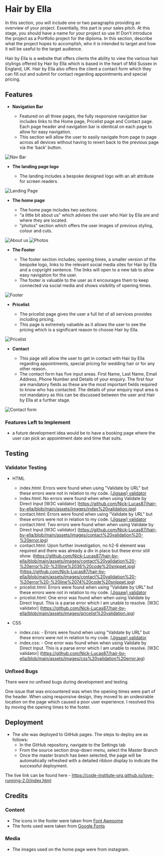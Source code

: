 # Hair by Ella

In this section, you will include one or two paragraphs providing an overview of your project. Essentially, this part is your sales pitch. At this stage, you should have a name for your project so use it! Don’t introduce the project as a Portfolio project for the diploma. In this section, describe what the project hopes to accomplish, who it is intended to target and how it will be useful to the target audience. 

Hair by Ella is a website that offers clients the ability to view the various hair stylings offered by Hair by Ella which is based in the heart of Mid Sussex in England, UK. Hair by Ella also offers the client a contact form which they can fill out and submit for contact regarding appointments and special pricing.

## Features 

- __Navigation Bar__

  - Featured on all three pages, the fully responsive navigation bar includes links to the Home page, Pricelist page and Contact page. Each page header and navigation bar is identical on each page to allow for easy navigation.
  - This section will allow the user to easily navigate from page to page across all devices without having to revert back to the previous page via the ‘back’ button. 

![Nav Bar](https://github.com/lucyrush/readme-template/blob/master/media/love_running_nav.png)

- __The landing page logo__

  - The landing includes a bespoke designed logo with an alt attribute for screen readers.

![Landing Page](https://github.com/Nick-Lucas87/hair-by-ella/blob/main/assets/images/ella-logo.jpg)

- __The home page__

  - The home page includes two sections:
  - "a little bit about us" which advises the user who Hair by Ella are and where they are located.
  - "photos" section which offers the user images of previous styling, colour and cuts. 

![About us](https://github.com/Nick-Lucas87/hair-by-ella/blob/main/assets/images/about-us.jpg)
![Photos](https://github.com/Nick-Lucas87/hair-by-ella/blob/main/assets/images/photos.jpg)

- __The Footer__ 

  - The footer section includes; opening times, a smaller version of the bespoke logo, links to the relevant social media sites for Hair by Ella and a copyright sentence. The links will open to a new tab to allow easy navigation for the user. 
  - The footer is valuable to the user as it encourages them to keep connected via social media and shows visibility of opening times.

![Footer](https://github.com/Nick-Lucas87/hair-by-ella/blob/main/assets/images/footer.jpg)

- __Pricelist__

  - The pricelist page gives the user a full list of all services provides including pricing.
  - This page is extremely valueble as it allows the user to see the pricing which is a significant reason to choose Hair by Ella. 

![Pricelist](https://github.com/Nick-Lucas87/hair-by-ella/blob/main/assets/images/pricelist.jpg)

- __Contact__

  - This page will allow the user to get in contact with Hair by Ella regarding appointments, special pricing for wedding hair or for any other reason.
  - The contact form has five input areas. First Name, Last Name, Email Address, Phone Number and Details of your enquiry. The first four are mandatory fields as these are the most important fields required to know who has contacted. The details of your enquiry input area is not mandatory as this can be discussed between the user and Hair by Ella at a further stage.

![Contact form](https://github.com/Nick-Lucas87/hair-by-ella/blob/main/assets/images/contact.jpg)

### Features Left to Implement

- a future development idea would be to have a booking page where the user can pick an appointment date and time that suits.

## Testing 

### Validator Testing 

- HTML
  - index.html: Errors were found when using "Validate by URL" but these errors were not in relation to my code. [(Jigsaw) validator](https://validator.w3.org/nu/?doc=https%3A%2F%2Fgithub.com%2FNick-Lucas87%2Fhair-by-ella%2Fblob%2Fmain%2Findex.html)
  - index.html: No errors were found when when using Validate by Direct Input [W3C validator] (https://github.com/Nick-Lucas87/hair-by-ella/blob/main/assets/images/index%20validation.jpg)
  - contact.html: Errors were found when using "Validate by URL" but these errors were not in relation to my code. [(Jigsaw) validator](https://validator.w3.org/nu/?doc=https%3A%2F%2Fgithub.com%2FNick-Lucas87%2Fhair-by-ella%2Fblob%2Fmain%2Fcontact.html)
  - contact.html: Two errors were found when when using Validate by Direct Input [W3C validator] (https://github.com/Nick-Lucas87/hair-by-ella/blob/main/assets/images/contact%20validation%20-%20error.jpg)
  - contact.html: Upon further investigation, no h2-6 element was required and there was already a div in place but these error still show. (https://github.com/Nick-Lucas87/hair-by-ella/blob/main/assets/images/contact%20validation%20-%20error%20-%20line%2036%20code%20snippet.jpg) (https://github.com/Nick-Lucas87/hair-by-ella/blob/main/assets/images/contact%20validation%20-%20error%20-%20line%2074%20code%20snippet.jpg)
  - pricelist.html: Errors were found when using "Validate by URL" but these errors were not in relation to my code. [(Jigsaw) validator](https://validator.w3.org/nu/?doc=https%3A%2F%2Fgithub.com%2FNick-Lucas87%2Fhair-by-ella%2Fblob%2Fmain%2Fpricelist.html)
  - pricelist.html: One error was found when when using Validate by Direct Input. This is a parse error which I am unable to resolve. [W3C validator] (https://github.com/Nick-Lucas87/hair-by-ella/blob/main/assets/images/pricelist%20validation.jpg)
 
- CSS
  - index.css: - Errors were found when using "Validate by URL" but these errors were not in relation to my code. [(Jigsaw) validator](https://jigsaw.w3.org/css-validator/validator?uri=https%3A%2F%2Fgithub.com%2FNick-Lucas87%2Fhair-by-ella%2Fblob%2Fmain%2Fassets%2Fcss%2Findex.css&profile=css3svg&usermedium=all&warning=1&vextwarning=&lang=en#css)
  - index.css: - One error was found when when using Validate by Direct Input. This is a parse error which I am unable to resolve. [W3C validator] (https://github.com/Nick-Lucas87/hair-by-ella/blob/main/assets/images/css%20validation%20error.jpg)

### Unfixed Bugs

There were no unfixed bugs during development and testing. 

One issue that was encountered was when the opening times were part of the header. When using responsive design, they moved to an undesirable location on the page which caused a poor user experience. I resolved this by moving the opening times to the footer.

## Deployment

- The site was deployed to GitHub pages. The steps to deploy are as follows: 
  - In the GitHub repository, navigate to the Settings tab 
  - From the source section drop-down menu, select the Master Branch
  - Once the master branch has been selected, the page will be automatically refreshed with a detailed ribbon display to indicate the successful deployment. 

The live link can be found here - https://code-institute-org.github.io/love-running-2.0/index.html 


## Credits 

### Content 

- The icons in the footer were taken from [Font Awesome](https://fontawesome.com/)
- The fonts used were taken from [Google Fonts](https://fonts.google.com/)

### Media

- The images used on the home page were from instagram.
